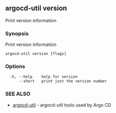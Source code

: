 ## argocd-util version

Print version information

### Synopsis

Print version information

```
argocd-util version [flags]
```

### Options

```
  -h, --help    help for version
      --short   print just the version number
```

### SEE ALSO

* [argocd-util](argocd-util.md)	 - argocd-util tools used by Argo CD

